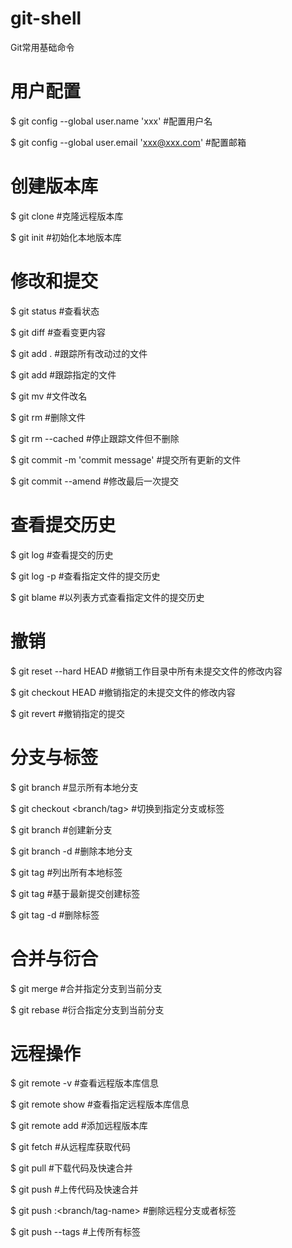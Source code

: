 # git-shell
Git常用基础命令


# 用户配置

$ git config --global user.name 'xxx'  #配置用户名

$ git config --global user.email 'xxx@xxx.com'  #配置邮箱

# 创建版本库

$ git clone <url>  #克隆远程版本库

$ git init  #初始化本地版本库

# 修改和提交

$ git status  #查看状态

$ git diff  #查看变更内容

$ git add .  #跟踪所有改动过的文件

$ git add <file>  #跟踪指定的文件

$ git mv <old> <new>  #文件改名

$ git rm <file>  #删除文件

$ git rm --cached <file>  #停止跟踪文件但不删除

$ git commit -m 'commit message'  #提交所有更新的文件

$ git commit --amend  #修改最后一次提交

# 查看提交历史

$ git log  #查看提交的历史

$ git log -p <file>  #查看指定文件的提交历史

$ git blame <file>  #以列表方式查看指定文件的提交历史

# 撤销

$ git reset --hard HEAD  #撤销工作目录中所有未提交文件的修改内容

$ git checkout HEAD <file>  #撤销指定的未提交文件的修改内容

$ git revert <commit>  #撤销指定的提交

# 分支与标签

$ git branch  #显示所有本地分支

$ git checkout <branch/tag>  #切换到指定分支或标签

$ git branch <new-branch>  #创建新分支

$ git branch -d <branch>  #删除本地分支

$ git tag  #列出所有本地标签

$ git tag <tagname>  #基于最新提交创建标签

$ git tag -d <tagname>  #删除标签

# 合并与衍合

$ git merge <branch>  #合并指定分支到当前分支

$ git rebase <branch>  #衍合指定分支到当前分支

# 远程操作

$ git remote -v  #查看远程版本库信息

$ git remote show <remote>  #查看指定远程版本库信息

$ git remote add <remote> <url>  #添加远程版本库


$ git fetch <remote>  #从远程库获取代码

$ git pull <remote> <branch>  #下载代码及快速合并

$ git push <remote> <branch>  #上传代码及快速合并

$ git push <remote> :<branch/tag-name>  #删除远程分支或者标签

$ git push --tags  #上传所有标签

